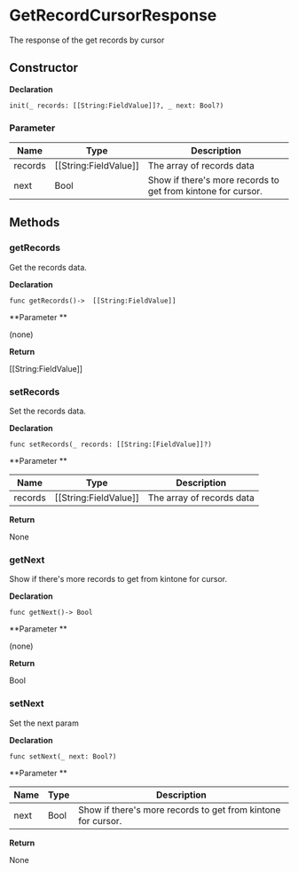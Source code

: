 # GetRecordCursorResponse

The response of the get records by cursor

## Constructor

**Declaration**

    init(_ records: [[String:FieldValue]]?, _ next: Bool?)

### **Parameter**

| Name| Type| Description |
| --- | --- | --- |
| records | [[String:FieldValue]] | The array of records data
| next | Bool | Show if there's more records to get from kintone for cursor.

## Methods

### getRecords

Get the records data.

**Declaration**

    func getRecords()->  [[String:FieldValue]] 

**Parameter **

(none)

**Return**

[[String:FieldValue]]

### setRecords

Set the records data.

**Declaration**

    func setRecords(_ records: [[String:[FieldValue]]?)

**Parameter **

| Name| Type| Description |
| --- | --- | --- |
| records | [[String:FieldValue]] | The array of records data

**Return**

None

### getNext

Show if there's more records to get from kintone for cursor.

**Declaration**

    func getNext()-> Bool

**Parameter **

(none)

**Return**

Bool

### setNext

Set the next param

**Declaration**

    func setNext(_ next: Bool?)

**Parameter **

| Name| Type| Description |
| --- | --- | --- |
| next | Bool | Show if there's more records to get from kintone for cursor.

**Return**

None